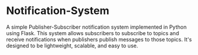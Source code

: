 # Notification-System
A simple Publisher-Subscriber notification system implemented in Python using Flask. This system allows subscribers to subscribe to topics and receive notifications when publishers publish messages to those topics. It's designed to be lightweight, scalable, and easy to use.
